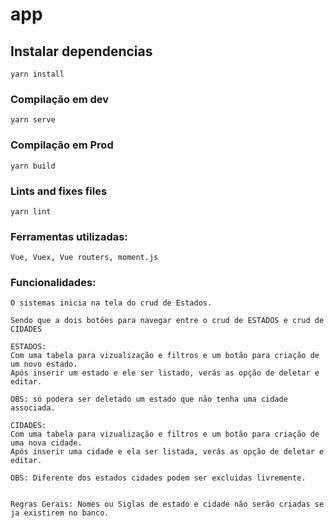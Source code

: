 # app

## Instalar dependencias
```
yarn install
```

### Compilação em dev
```
yarn serve
```

### Compilação em Prod
```
yarn build
```

### Lints and fixes files
```
yarn lint
```


### Ferramentas utilizadas:
```
Vue, Vuex, Vue routers, moment.js
```


### Funcionalidades:

```
O sistemas inicia na tela do crud de Estados.

Sendo que a dois botôes para navegar entre o crud de ESTADOS e crud de CIDADES

ESTADOS:
Com uma tabela para vizualização e filtros e um botão para criação de um novo estado.
Após inserir um estado e ele ser listado, verás as opção de deletar e editar.

OBS: só podera ser deletado um estado que não tenha uma cidade associada.

CIDADES:
Com uma tabela para vizualização e filtros e um botão para criação de uma nova cidade.
Após inserir uma cidade e ela ser listada, verás as opção de deletar e editar.

OBS: Diferente dos estados cidades podem ser excluidas livremente.


Regras Gerais: Nomes ou Siglas de estado e cidade não serão criadas se ja existirem no banco.

```



